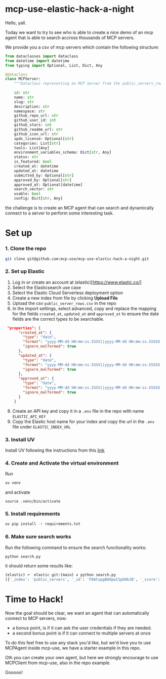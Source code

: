 # mcp-use-elastic-hack-a-night

Hello, yall.

Today we want to try to see who is able to create a nice demo of an mcp agent that is able to search accross thousands of MCP servers. 

We provide you a csv of mcp servers which contain the following structure: 

```python 
from dataclasses import dataclass
from datetime import datetime
from typing import Optional, List, Dict, Any

@dataclass
class MCPServer:
    """Dataclass representing an MCP Server from the public_servers_rows.csv dataset"""
    
    id: str
    name: str
    slug: str
    description: str
    namespace: str
    github_repo_url: str
    github_user_id: int
    github_stars: int
    github_readme_url: str
    github_icon_url: str
    spdx_license: Optional[str]
    categories: List[str]
    tools: List[Any]
    environment_variables_schema: Dict[str, Any]
    status: str
    is_featured: bool
    created_at: datetime
    updated_at: datetime
    submitted_by: Optional[str]
    approved_by: Optional[str]
    approved_at: Optional[datetime]
    search_vector: str
    usable: bool
    config: Dict[str, Any]
```

the challenge is to create an MCP agent that can search and dynamically connect to a server to perform some interesting task.

# Set up

### 1. Clone the repo
```bash 
git clone git@github.com:mcp-use/mcp-use-elastic-hack-a-night.git
```

### 2. Set up Elastic

1. Log in or create an account at (elastic)[https://www.elastic.co/]
2. Select the Elasticsearch use case
3. Select the Elastic Cloud Serverless deployment option
4. Create a new index from file by clicking **Upload File** 
5. Upload the csv `public_server_rows.csv` in the repo
6. In the import settings, select advanced, copy and replace the mapping for the fields `created_at`, `updated_at` and `approved_at` to ensure the date fields are the correct types to be searchable.
```json
 "properties": {
      "created_at": {
        "type": "date",
        "format": "yyyy-MM-dd HH:mm:ss.SSSX||yyyy-MM-dd HH:mm:ss.SSSSX||yyyy-MM-dd HH:mm:ss.SSSSSX||yyyy-MM-dd HH:mm:ss.SSSSSSX",
        "ignore_malformed": true
      },
      "updated_at": {
        "type": "date",
        "format": "yyyy-MM-dd HH:mm:ss.SSSX||yyyy-MM-dd HH:mm:ss.SSSSX||yyyy-MM-dd HH:mm:ss.SSSSSX||yyyy-MM-dd HH:mm:ss.SSSSSSX",
        "ignore_malformed": true
      },
      "approved_at": {
        "type": "date",
        "format": "yyyy-MM-dd HH:mm:ss.SSSX||yyyy-MM-dd HH:mm:ss.SSSSX||yyyy-MM-dd HH:mm:ss.SSSSSX||yyyy-MM-dd HH:mm:ss.SSSSSSX",
        "ignore_malformed": true
      }
    }
```
8. Create an API key and copy it in a `.env` file in the repo with name `ELASTIC_API_KEY`
9. Copy the Elastic host name for your index and copy the url in the `.env` file under `ELASTIC_INDEX_URL`

### 3. Install UV
Install UV following the instructions from this [link](https://docs.astral.sh/uv/getting-started/installation/)

### 4. Create and Activate the virtual environment

Run 
```bash 
uv venv
```
and activate
```
source .venv/bin/activate
```

### 5. Install requirements

```bash
uv pip install -r requirements.txt
```

### 6. Make sure search works
Run the following command to ensure the search functionality works: 
```bash 
python search.py
```
it should return some results like: 
```bash 
(elastic) ➜  elastic git:(main) ✗ python search.py
[{'_index': 'public_servers', '_id': 'F0AtupgBA9pwI1pDAbJB', '_score': 5.6726255, '_source': {'environment_variables_schema': '{"type":"object","required":[],"properties":{}}', 'description': 'Integrates with the Tavily API to provide web search capabilities, enabling internet searches and fact-checking for up-to-date information retrieval.', 'created_at': '2025-08-13 02:47:33.760164+00', 'github_repo_url': 'https://github.com/algonacci/mcp-tavily-search', 'github_stars': 0, 'tools': '[]', 'usable': False, 'search_vector': "'api':7 'capabl':12 'check':19 'date':24 'enabl':13 'fact':18 'fact-check':17 'inform':25 'integr':3 'internet':14 'provid':9 'retriev':26 'search':2,11,15 'tavili':1,6 'up-to-d':21 'web':10", 'updated_at': '2025-08-13 02:47:33.76017+00', 'approved_at': '2025-08-13 02:47:33.760172+00', 'name': 'Tavily Search', 'namespace': 'algonacci', 'id': 'ae6de2d8-f963-35d8-0af8-ba57be494c1b', 'categories': '["general"]', 'github_user_id': 0, 'config': '{"mcpServers":{"tavily_search":{"args":["--directory","%USERPROFILE%/Documents/GitHub/mcp-tavily-search","run","python","main.py"],"command":"uv"}}}', 'slug': 'algonacci-tavily-search-tavily-search', 'github_i\
```

# Time to Hack!

Now the goal should be clear, we want an agent that can automatically connect to MCP servers, now:
* a bonus point, is if it can ask the user credentials if they are needed.
* a second bonus point is if it can connect to multiple servers at once

To do this feel free to use any stack you'd like, but we'd love you to use MCPAgent inside mcp-use, 
we have a starter example in this repo. 

Oth you can create your own agent, but here we strongly encourage to use MCPClient from mcp-use, also in the repo 
example.

Gooooo!


